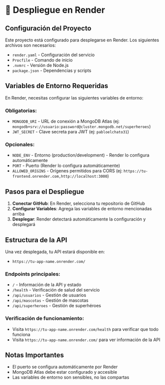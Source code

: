 # 🚀 Despliegue en Render

## Configuración del Proyecto

Este proyecto está configurado para desplegarse en Render. Los siguientes archivos son necesarios:

- `render.yaml` - Configuración del servicio
- `Procfile` - Comando de inicio
- `.nvmrc` - Versión de Node.js
- `package.json` - Dependencias y scripts

## Variables de Entorno Requeridas

En Render, necesitas configurar las siguientes variables de entorno:

### Obligatorias:
- `MONGODB_URI` - URL de conexión a MongoDB Atlas (ej: `mongodb+srv://usuario:password@cluster.mongodb.net/superheroes`)
- `JWT_SECRET` - Clave secreta para JWT (ej: `pabloelchato31`)

### Opcionales:
- `NODE_ENV` - Entorno (production/development) - Render lo configura automáticamente
- `PORT` - Puerto (Render lo configura automáticamente)
- `ALLOWED_ORIGINS` - Orígenes permitidos para CORS (ej: `https://tu-frontend.onrender.com,http://localhost:3000`)

## Pasos para el Despliegue

1. **Conectar GitHub**: En Render, selecciona tu repositorio de GitHub
2. **Configurar Variables**: Agrega las variables de entorno mencionadas arriba
3. **Desplegar**: Render detectará automáticamente la configuración y desplegará

## Estructura de la API

Una vez desplegada, tu API estará disponible en:
- `https://tu-app-name.onrender.com/`

### Endpoints principales:
- `/` - Información de la API y estado
- `/health` - Verificación de salud del servicio
- `/api/usuarios` - Gestión de usuarios
- `/api/mascotas` - Gestión de mascotas  
- `/api/superheroes` - Gestión de superhéroes

### Verificación de funcionamiento:
- Visita `https://tu-app-name.onrender.com/health` para verificar que todo funciona
- Visita `https://tu-app-name.onrender.com/` para ver información de la API

## Notas Importantes

- El puerto se configura automáticamente por Render
- MongoDB Atlas debe estar configurado y accesible
- Las variables de entorno son sensibles, no las compartas 